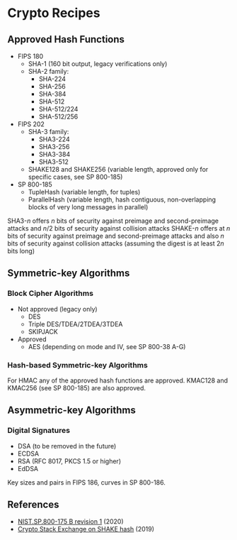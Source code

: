 # Crypto Recipes
## Approved Hash Functions
- FIPS 180
    - SHA-1 (160 bit output, legacy verifications only)
    - SHA-2 family:
        - SHA-224
        - SHA-256
        - SHA-384
        - SHA-512
        - SHA-512/224
        - SHA-512/256
- FIPS 202
    - SHA-3 family:
        - SHA3-224 
        - SHA3-256
        - SHA3-384 
        - SHA3-512
    - SHAKE128 and SHAKE256 (variable length, approved only for specific cases, see SP 800-185)
- SP 800-185
    - TupleHash (variable length, for tuples)
    - ParallelHash (variable length, hash contiguous, non-overlapping blocks of very long messages in parallel)

SHA3-$n$ offers $n$ bits of security against preimage and second-preimage attacks and $n/2$ bits of security against collision attacks
SHAKE-$n$ offers at $n$ bits of security against preimage and second-preimage attacks and also $n$ bits of security against collision attacks (assuming the digest is at least $2n$ bits long)

## Symmetric-key Algorithms
### Block Cipher Algorithms
- Not approved (legacy only)
    - DES
    - Triple DES/TDEA/2TDEA/3TDEA
    - SKIPJACK
- Approved
    - AES (depending on mode and IV, see SP 800-38 A-G)

### Hash-based Symmetric-key Algorithms
For HMAC any of the approved hash functions are approved. KMAC128 and KMAC256 (see SP 800-185) are also approved.

## Asymmetric-key Algorithms
### Digital Signatures
- DSA (to be removed in the future)
- ECDSA 
- RSA (RFC 8017, PKCS 1.5 or higher)
- EdDSA

Key sizes and pairs in FIPS 186, curves in SP 800-186.


## References
- [NIST.SP.800-175 B revision 1](https://nvlpubs.nist.gov/nistpubs/SpecialPublications/NIST.SP.800-175Br1.pdf) (2020)
- [Crypto Stack Exchange on SHAKE hash](https://crypto.stackexchange.com/questions/70565/shake-128-256-or-sha3-256-512) (2019)